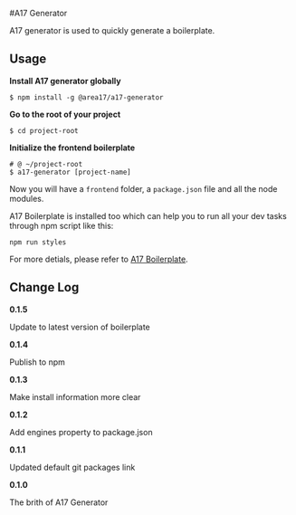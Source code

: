 #A17 Generator

A17 generator is used to quickly generate a boilerplate.

## Usage

**Install A17 generator globally**

  ```shell
  $ npm install -g @area17/a17-generator
  ```

**Go to the root of your project**

  ```shell
  $ cd project-root
  ```

**Initialize the frontend boilerplate**

  ```shell
  # @ ~/project-root
  $ a17-generator [project-name]
  ```

Now you will have a `frontend` folder, a `package.json` file and all the node modules.

A17 Boilerplate is installed too which can help you to run all your dev tasks through npm script like this:

  ```shell
  npm run styles
  ```

For more detials, please refer to [A17 Boilerplate](https://code.area17.com/a17/fe-boilerplate/tree/new_bp).

## Change Log

**0.1.5**

Update to latest version of boilerplate

**0.1.4**

Publish to npm

**0.1.3**

Make install information more clear

**0.1.2**

Add engines property to package.json

**0.1.1**

Updated default git packages link

**0.1.0**

The brith of A17 Generator
